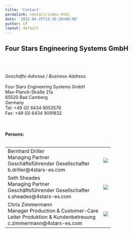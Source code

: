 ```yaml
---
title: 'Contact'
permalink: contact/index.html
date: '2012-04-25T13:36:20+00:00'
author: CP
layout: default
---
```

## Four Stars Engineering Systems GmbH
<br><br>  
*Geschäfts-Adresse / Business Address:*  <br><br>
Four Stars Engineering Systems GmbH  
Max-Planck-Straße 21a  
65520 Bad Camberg  
Germany  
Tel: +49 (0) 6434 9053576  
Fax: +49 (0) 6434 9091832  
<br><br><br>
**Persons:**
<br><br>
<table>
<tr>
<td>
Bernhard Driller<br>
Managing Partner<br>
Geschäftsführender Gesellschafter<br>
b.driller@4stars-es.com
</td>
<td>
<img src="http://www.4stars-es.com/wp-content/uploads/2014/01/IDS_6731-199x300.jpg">
</td>
</tr>
<tr>
<td>Seth Sheades<br>
Managing Partner<br>
Geschäftsführender Gesellschafter<br>
s.sheades@4stars-es.com
</td>
<td>
<img src="http://www.4stars-es.com/wp-content/uploads/2014/01/IDS_6723-199x300.jpg">
</td>
</tr>
<tr>
<td>
Chris Zimmermann<br>
Manager Production &amp; Customer-Care<br>
Leiter Produktion &amp; Kundenbetreuung<br>
c.zimmermann@4stars-es.com
</td>
<td>
<img src="http://www.4stars-es.com/wp-content/uploads/2014/01/IDS_6780-199x300.jpg">
</td>
</tr>
</table>
